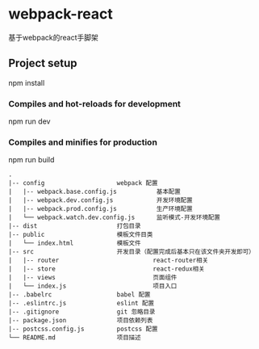# webpack-react
基于webpack的react手脚架

## Project setup
npm install
### Compiles and hot-reloads for development
npm run dev
### Compiles and minifies for production
npm run build

    .
    |-- config                    webpack 配置
    |   |-- webpack.base.config.js           基本配置
    |   |-- webpack.dev.config.js            开发环境配置
    |   |-- webpack.prod.config.js           生产环境配置
    |   └── webpack.watch.dev.config.js      监听模式-开发环境配置
    |-- dist                      打包目录
    |-- public                    模板文件目类
    |   └── index.html            模板文件
    |-- src                       开发目录（配置完成后基本只在该文件夹开发即可）
    |   |-- router                          react-router相关
    |   |-- store                           react-redux相关
    |   |-- views                           页面组件
    |   └── index.js                        项目入口
    |-- .babelrc                  babel 配置
    |-- .eslintrc.js              eslint 配置
    |-- .gitignore                git 忽略目录
    |-- package.json              项目依赖列表
    |-- postcss.config.js         postcss 配置
    └── README.md                 项目描述
